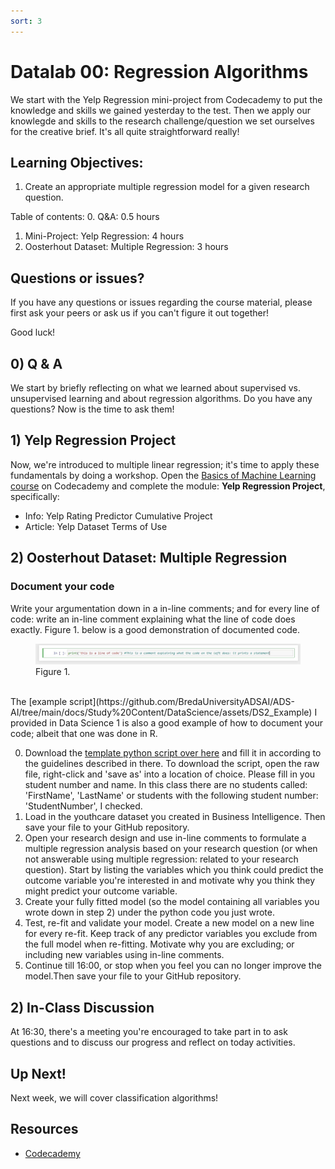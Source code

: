 ```yaml
---
sort: 3
---
```


# Datalab 00: Regression Algorithms

We start with the Yelp Regression mini-project from Codecademy to put the knowledge and skills we gained yesterday to the test. Then we apply our knowlegde and skills to the research challenge/question we set ourselves for the creative brief. It's all quite straightforward really!

## Learning Objectives:
1. Create an appropriate multiple regression model for a given research question.

Table of contents:
0. Q&A: 0.5 hours
1. Mini-Project: Yelp Regression: 4 hours
2. Oosterhout Dataset: Multiple Regression: 3 hours

## Questions or issues?
If you have any questions or issues regarding the course material, please first ask your peers or ask us if you can't figure it out together!

Good luck!

## 0) Q & A
We start by briefly reflecting on what we learned about supervised vs. unsupervised learning and about regression algorithms. Do you have any questions? Now is the time to ask them!


## 1) Yelp Regression Project
Now, we're introduced to multiple linear regression; it's time to apply these fundamentals by doing a workshop. Open the [Basics of Machine Learning course](https://www.codecademy.com/learn/machine-learning) on Codecademy and complete the module: **Yelp Regression Project**, specifically:
- Info: Yelp Rating Predictor Cumulative Project
- Article: Yelp Dataset Terms of Use


## 2) Oosterhout Dataset: Multiple Regression
### Document your code
Write your argumentation down in a in-line comments; and for every line of code: write an in-line comment explaining what the line of code does exactly. Figure 1. below is a good demonstration of documented code.
<figure>
    <img src=".\images\InLineComment.jpg" />
    <figcaption>Figure 1.</figcaption>
</figure>
<br>
The [example script](https://github.com/BredaUniversityADSAI/ADS-AI/tree/main/docs/Study%20Content/DataScience/assets/DS2_Example) I provided in Data Science 1 is also a good example of how to document your code; albeit that one was done in R.

0. Download the [template python script over here](https://github.com/BredaUniversityADSAI/ADS-AI/blob/3a73817f6ad0d65d0f97fa33cb867dce004df50c/docs/Study%20Content/Introduction%20to%20Machine%20Learning/Assets/MachineLearning_TemplateScript_FirstName_LastName_StudentNumber.ipynb.ipynb) and fill it in according to the guidelines described in there. To download the script, open the raw file, right-click and 'save as' into a location of choice. Please fill in you student number and name. In this class there are no students called: 'FirstName', 'LastName' or students with the following student number: 'StudentNumber', I checked.
1. Load in the youthcare dataset you created in Business Intelligence. Then save your file to your GitHub repository.
2. Open your research design and use in-line comments to  formulate a multiple regression analysis based on your research question (or when not answerable using multiple regression: related to your research question). Start by listing the variables which you think could predict the outcome variable you're interested in and motivate why you think they might predict your outcome variable.
3. Create your fully fitted model (so the model containing all variables you wrote down in step 2) under the python code you just wrote.
4. Test, re-fit and validate your model. Create a new model on a new line for every re-fit. Keep track of any predictor variables you exclude from the full model when re-fitting. Motivate why you are excluding; or including new variables using in-line comments.
5. Continue till 16:00, or stop when you feel you can no longer improve the model.Then save your file to your GitHub repository.

## 2) In-Class Discussion
At 16:30, there's a meeting you're encouraged to take part in to ask questions and to discuss our progress and reflect on today activities.

## Up Next!
Next week, we will cover classification algorithms!


## Resources
- [Codecademy](https://www.codecademy.com/learn/machine-learning)

